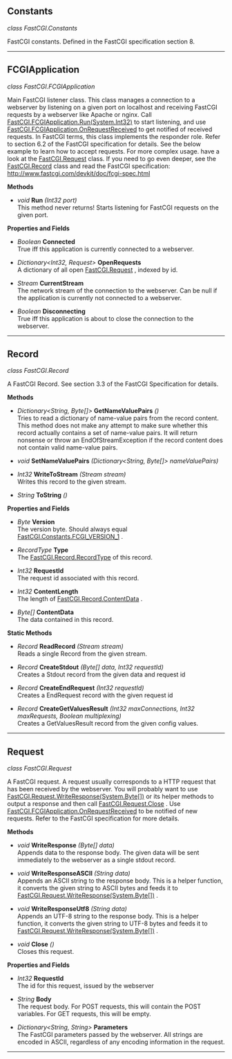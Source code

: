 <a id="FastCGI.Constants"></a>
## Constants
*class FastCGI.Constants*

FastCGI constants.
Defined in the FastCGI specification section 8.



---

<a id="FastCGI.FCGIApplication"></a>
## FCGIApplication
*class FastCGI.FCGIApplication*

Main FastCGI listener class.
This class manages a connection to a webserver by listening on a given port on localhost and receiving FastCGI requests by a webserver like Apache or nginx.
Call [FastCGI.FCGIApplication.Run(System.Int32)](#FastCGI.FCGIApplication.Run(System.Int32)) to start listening, and use [FastCGI.FCGIApplication.OnRequestReceived](#FastCGI.FCGIApplication.OnRequestReceived) to get notified of received requests.
In FastCGI terms, this class implements the responder role. Refer to section 6.2 of the FastCGI specification for details.
See the below example to learn how to accept requests. For more complex usage. have a look at the [FastCGI.Request](#FastCGI.Request) class.
If you need to go even deeper, see the [FastCGI.Record](#FastCGI.Record) class and read the FastCGI specification: http://www.fastcgi.com/devkit/doc/fcgi-spec.html

**Methods**

<a id="FastCGI.FCGIApplication.Run(System.Int32)"></a>

* *void* **Run** *(Int32 port)*  
  This method never returns! Starts listening for FastCGI requests on the given port.


**Properties and Fields**

<a id="FastCGI.FCGIApplication.Connected"></a>

* *Boolean* **Connected**  
  True iff this application is currently connected to a webserver.



<a id="FastCGI.FCGIApplication.OpenRequests"></a>

* *Dictionary&lt;Int32, Request&gt;* **OpenRequests**  
  A dictionary of all open [FastCGI.Request](#FastCGI.Request) , indexed by id.


<a id="FastCGI.FCGIApplication.CurrentStream"></a>

* *Stream* **CurrentStream**  
  The network stream of the connection to the webserver.
  Can be null if the application is currently not connected to a webserver.


<a id="FastCGI.FCGIApplication.Disconnecting"></a>

* *Boolean* **Disconnecting**  
  True iff this application is about to close the connection to the webserver.





---

<a id="FastCGI.Record"></a>
## Record
*class FastCGI.Record*

A FastCGI Record.
See section 3.3 of the FastCGI Specification for details.

**Methods**

<a id="FastCGI.Record.GetNameValuePairs"></a>

* *Dictionary&lt;String, Byte[]&gt;* **GetNameValuePairs** *()*  
  Tries to read a dictionary of name-value pairs from the record content.
  This method does not make any attempt to make sure whether this record actually contains a set of name-value pairs.
It will return nonsense or throw an EndOfStreamException if the record content does not contain valid name-value pairs.

<a id="FastCGI.Record.SetNameValuePairs(System.Collections.Generic.Dictionary`2[[System.String, mscorlib, Version=4.0.0.0, Culture=neutral, PublicKeyToken=b77a5c561934e089],[System.Byte[], mscorlib, Version=4.0.0.0, Culture=neutral, PublicKeyToken=b77a5c561934e089]])"></a>

* *void* **SetNameValuePairs** *(Dictionary&lt;String, Byte[]&gt; nameValuePairs)*  

<a id="FastCGI.Record.WriteToStream(System.IO.Stream)"></a>

* *Int32* **WriteToStream** *(Stream stream)*  
  Writes this record to the given stream.

<a id="FastCGI.Record.ToString"></a>

* *String* **ToString** *()*  


**Properties and Fields**


<a id="FastCGI.Record.Version"></a>

* *Byte* **Version**  
  The version byte. Should always equal [FastCGI.Constants.FCGI_VERSION_1](#FastCGI.Constants.FCGI_VERSION_1) .


<a id="FastCGI.Record.Type"></a>

* *RecordType* **Type**  
  The [FastCGI.Record.RecordType](#FastCGI.Record.RecordType) of this record.


<a id="FastCGI.Record.RequestId"></a>

* *Int32* **RequestId**  
  The request id associated with this record.


<a id="FastCGI.Record.ContentLength"></a>

* *Int32* **ContentLength**  
  The length of [FastCGI.Record.ContentData](#FastCGI.Record.ContentData) .


<a id="FastCGI.Record.ContentData"></a>

* *Byte[]* **ContentData**  
  The data contained in this record.



**Static Methods**

<a id="FastCGI.Record.ReadRecord(System.IO.Stream)"></a>

* *Record* **ReadRecord** *(Stream stream)*  
  Reads a single Record from the given stream.

<a id="FastCGI.Record.CreateStdout(System.Byte[],System.Int32)"></a>

* *Record* **CreateStdout** *(Byte[] data, Int32 requestId)*  
  Creates a Stdout record from the given data and request id

<a id="FastCGI.Record.CreateEndRequest(System.Int32)"></a>

* *Record* **CreateEndRequest** *(Int32 requestId)*  
  Creates a EndRequest record with the given request id

<a id="FastCGI.Record.CreateGetValuesResult(System.Int32,System.Int32,System.Boolean)"></a>

* *Record* **CreateGetValuesResult** *(Int32 maxConnections, Int32 maxRequests, Boolean multiplexing)*  
  Creates a GetValuesResult record from the given config values.




---

<a id="FastCGI.Request"></a>
## Request
*class FastCGI.Request*

A FastCGI request.
A request usually corresponds to a HTTP request that has been received by the webserver.
You will probably want to use [FastCGI.Request.WriteResponse(System.Byte[])](#FastCGI.Request.WriteResponse(System.Byte[])) or its helper methods to output a response and then call [FastCGI.Request.Close](#FastCGI.Request.Close) .
Use [FastCGI.FCGIApplication.OnRequestReceived](#FastCGI.FCGIApplication.OnRequestReceived) to be notified of new requests.
Refer to the FastCGI specification for more details.

**Methods**

<a id="FastCGI.Request.WriteResponse(System.Byte[])"></a>

* *void* **WriteResponse** *(Byte[] data)*  
  Appends data to the response body.
  The given data will be sent immediately to the webserver as a single stdout record.

<a id="FastCGI.Request.WriteResponseASCII(System.String)"></a>

* *void* **WriteResponseASCII** *(String data)*  
  Appends an ASCII string to the response body.
  This is a helper function, it converts the given string to ASCII bytes and feeds it to [FastCGI.Request.WriteResponse(System.Byte[])](#FastCGI.Request.WriteResponse(System.Byte[])) .

<a id="FastCGI.Request.WriteResponseUtf8(System.String)"></a>

* *void* **WriteResponseUtf8** *(String data)*  
  Appends an UTF-8 string to the response body.
  This is a helper function, it converts the given string to UTF-8 bytes and feeds it to [FastCGI.Request.WriteResponse(System.Byte[])](#FastCGI.Request.WriteResponse(System.Byte[])) .

<a id="FastCGI.Request.Close"></a>

* *void* **Close** *()*  
  Closes this request.


**Properties and Fields**

<a id="FastCGI.Request.RequestId"></a>

* *Int32* **RequestId**  
  The id for this request, issued by the webserver


<a id="FastCGI.Request.Body"></a>

* *String* **Body**  
  The request body.
  For POST requests, this will contain the POST variables. For GET requests, this will be empty.



<a id="FastCGI.Request.Parameters"></a>

* *Dictionary&lt;String, String&gt;* **Parameters**  
  The FastCGI parameters passed by the webserver.
  All strings are encoded in ASCII, regardless of any encoding information in the request.





---

